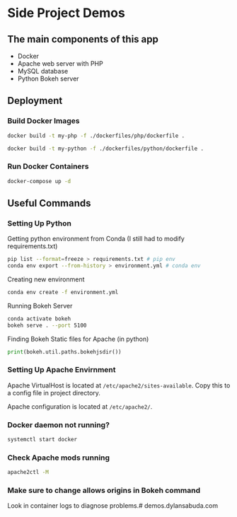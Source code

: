 # Side Project Demos

## The main components of this app

- Docker
- Apache web server with PHP
- MySQL database
- Python Bokeh server

## Deployment

### Build Docker Images

``` bash
docker build -t my-php -f ./dockerfiles/php/dockerfile .
```

``` bash
docker build -t my-python -f ./dockerfiles/python/dockerfile .
```

### Run Docker Containers

``` bash
docker-compose up -d
```

## Useful Commands

### Setting Up Python

Getting python environment from Conda (I still had to modify requirements.txt)

``` bash
pip list --format=freeze > requirements.txt # pip env
conda env export --from-history > environment.yml # conda env
```

Creating new environment

```bash
conda env create -f environment.yml
```

Running Bokeh Server

``` bash
conda activate bokeh
bokeh serve . --port 5100
```

Finding Bokeh Static files for Apache (in python)

``` python
print(bokeh.util.paths.bokehjsdir())
```

### Setting Up Apache Envirnment

Apache VirtualHost is located at `/etc/apache2/sites-available`. Copy this to a config file in project directory.

Apache configuration is located at `/etc/apache2/`.

### Docker daemon not running?
``` bash
systemctl start docker
```

### Check Apache mods running
``` bash
apache2ctl -M
```

### Make sure to change allows origins in Bokeh command
Look in container logs to diagnose problems.# demos.dylansabuda.com
